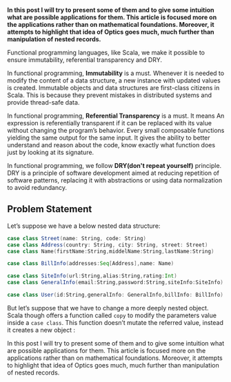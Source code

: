 **In this post I will try to present some of them and to give some intuition what are possible applications for them. This article is focused more on the applications rather than on mathematical foundations. Moreover, it attempts to highlight that idea of Optics goes much, much further than manipulation of nested records.**

Functional programming languages, like Scala, we make it possible to ensure immutability, referential transparency and DRY.
 
In functional programming, **Immutability** is a must. Whenever it is needed to modify the content of a data structure, a new instance with updated values is created. Immutable objects and data structures are first-class citizens in Scala. This is because they prevent mistakes in distributed systems and provide thread-safe data.

In functional programming, **Referential Transparency** is a must. It means An expression is referentially transparent if it can be replaced with its value without changing the program’s behavior. Every small composable functions yielding the same output for the same input. It gives the ability to better understand and reason about the code, know exactly what function does just by looking at its signature.

In functional programming, we follow **DRY(don't repeat yourself)** principle. DRY is a principle of software development aimed at reducing repetition of software patterns, replacing it with abstractions or using data normalization to avoid redundancy. 

## Problem Statement
Let’s suppose we have a below nested data structure:
```scala
case class Street(name: String, code: String)
case class Address(country: String, city: String, street: Street)
case class Name(firstName:String,middelName:String,lastName:String)

case class BillInfo(addresses:Seq[Address],name: Name)

case class SiteInfo(url:String,alias:String,rating:Int)
case class GeneralInfo(email:String,password:String,siteInfo:SiteInfo)

case class User(id:String,generalInfo: GeneralInfo,billInfo: BillInfo)

```
But let’s suppose that we have to change a more deeply nested object. Scala though offers a function called `copy` to modify the parameters value inside a `case class`. This function doesn’t mutate the referred value, instead it creates a new object :


In this post I will try to present some of them and to give some intuition what are possible applications for them. This article is focused more on the applications rather than on mathematical foundations. Moreover, it attempts to highlight that idea of Optics goes much, much further than manipulation of nested records.
<!--stackedit_data:
eyJoaXN0b3J5IjpbMTgwNTkwMjMwNCw0MDE3OTI5MTEsNzE2NT
IwMDg4LC0zNjY4MDQ1MDMsLTE3MDA0MjgzMDEsMTUxMjQ4NTMw
OCwxMjc2ODU2MjYsLTIwMjcxOTc5ODUsMTQwMTY4NjY2MiwtMT
E0MDE5MjQ5NywtNTIzMDIxNzgzLC0yNTQxNjI2NSwtMTI5ODI5
NjQ5Niw0MjE5MzA1ODAsLTIxNDU3MDYxNjIsMzg5MDE0MSwtMT
k5OTk1Njg5MCwyMDg0ODM1NDg3LC0xNDE0ODA4Njg2LC03MzY0
OTAyMzNdfQ==
-->